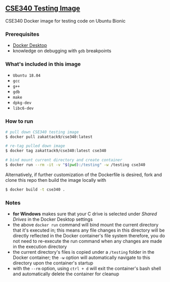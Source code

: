 ## [CSE340 Testing Image](https://hub.docker.com/repository/docker/zakattack9/cse340/general)
CSE340 Docker image for testing code on Ubuntu Bionic

### Prerequisites
- [Docker Desktop](https://docs.docker.com/get-docker/)
- knowledge on debugging with `gdb` breakpoints

### What's included in this image
- `Ubuntu 18.04`
- `gcc`
- `g++`
- `gdb`
- `make`
- `dpkg-dev`
- `libc6-dev`

### How to run
```bash
# pull down CSE340 testing image 
$ docker pull zakattack9/cse340:latest

# re-tag pulled down image
$ docker tag zakattack9/cse340:latest cse340

# bind mount current directory and create container
$ docker run --rm -it -v "$(pwd):/testing" -w /testing cse340
```

Alternatively, if further customization of the Dockerfile is desired, fork and clone this repo then build the image locally with
```bash
$ docker build -t cse340 . 
```

### Notes
- **for Windows** makes sure that your C drive is selected under *Shared Drives* in the Docker Desktop settings
- the above `docker run` command will bind mount the current directory that it's executed in; this means any file changes in this directory will be directly reflected in the Docker container's file system therefore, you do not need to re-execute the run command when any changes are made in the execution directory
- the current directory's files is copied under a `/testing` folder in the Docker container; the `-w` option will automatically navigate to this directory upon the container's startup
- with the `--rm` option, using `ctrl + d` will exit the container's bash shell and automatically delete the container for cleanup
